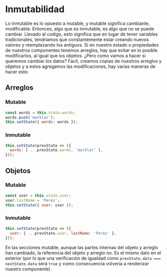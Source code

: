 # Inmutabilidad
Lo inmutable es lo opuesto a mutable, y mutable significa cambiante, modificable. Entonces, algo que es inmutable, es algo que no se puede cambiar.
Llevado al codigo, esto significa que en lugar de tener variables tradicionales, tendriamos que constantemente estar creando nuevos valores y reemplazando los antiguos.
Si en nuestro estado o propiedades de nuestros componentes tenemos arreglos, hay que evitar en lo posible modificarlos, al igual que los objetos.
¿Pero como vamos a hacer si queremos cambiar los datos?
Facil, creamos copias de nuestros arreglos y objetos y a estos agregamos las modificaciones, hay varias maneras de hacer esto:
## Arreglos
### Mutable
```javascript
const words = this.state.words;
words.push('marklar');
this.setState({ words: words });
```
### Inmutable
```javascript
this.setState(prevState => ({
  words: [ ...prevState.words, 'marklar' ],
}));
```
## Objetos
### Mutable
```javascript
const user = this.state.user;
user.lastName = 'Perez';
this.setState({ user: user });
```
### Inmutable
```javascript
this.setState(prevState => ({
  user: { ...prevState.user, lastName: 'Perez' },
}));
```
En las secciones mutable, aunque las partes internas del objeto y arreglo han cambiado, la referencia del objeto y arreglo no. Es el mismo dato en el exterior (por lo que una verificación de igualdad como `prevState.data === nextState.data` será `true` y como consecuencia volveria a renderizar nuestro componente).

